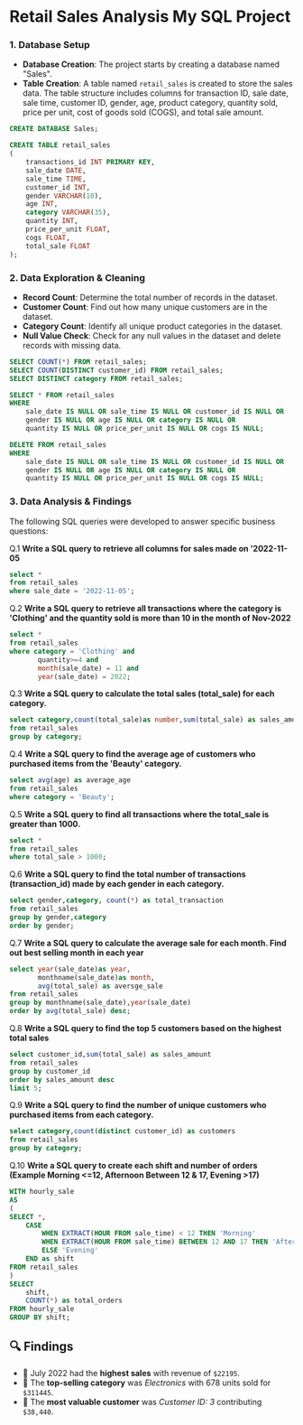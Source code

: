 # Retail Sales Analysis My SQL Project


### 1. Database Setup

- **Database Creation**: The project starts by creating a database named "Sales".
- **Table Creation**: A table named `retail_sales` is created to store the sales data. The table structure includes columns for transaction ID, sale date, sale time, customer ID, gender, age, product category, quantity sold, price per unit, cost of goods sold (COGS), and total sale amount.

```sql
CREATE DATABASE Sales;

CREATE TABLE retail_sales
(
    transactions_id INT PRIMARY KEY,
    sale_date DATE,	
    sale_time TIME,
    customer_id INT,	
    gender VARCHAR(10),
    age INT,
    category VARCHAR(35),
    quantity INT,
    price_per_unit FLOAT,	
    cogs FLOAT,
    total_sale FLOAT
);
```

### 2. Data Exploration & Cleaning

- **Record Count**: Determine the total number of records in the dataset.
- **Customer Count**: Find out how many unique customers are in the dataset.
- **Category Count**: Identify all unique product categories in the dataset.
- **Null Value Check**: Check for any null values in the dataset and delete records with missing data.

```sql
SELECT COUNT(*) FROM retail_sales;
SELECT COUNT(DISTINCT customer_id) FROM retail_sales;
SELECT DISTINCT category FROM retail_sales;

SELECT * FROM retail_sales
WHERE 
    sale_date IS NULL OR sale_time IS NULL OR customer_id IS NULL OR 
    gender IS NULL OR age IS NULL OR category IS NULL OR 
    quantity IS NULL OR price_per_unit IS NULL OR cogs IS NULL;

DELETE FROM retail_sales
WHERE 
    sale_date IS NULL OR sale_time IS NULL OR customer_id IS NULL OR 
    gender IS NULL OR age IS NULL OR category IS NULL OR 
    quantity IS NULL OR price_per_unit IS NULL OR cogs IS NULL;
```

### 3. Data Analysis & Findings

The following SQL queries were developed to answer specific business questions:

Q.1 **Write a SQL query to retrieve all columns for sales made on '2022-11-05**

```sql
select *
from retail_sales
where sale_date = '2022-11-05';
```

Q.2 **Write a SQL query to retrieve all transactions where the category is 'Clothing' and the quantity sold is more than 10 in the month of Nov-2022**

```sql
select *
from retail_sales
where category = 'Clothing' and
       quantity>=4 and
       month(sale_date) = 11 and
       year(sale_date) = 2022;
```

Q.3 **Write a SQL query to calculate the total sales (total_sale) for each category.**

```sql
select category,count(total_sale)as number,sum(total_sale) as sales_amount
from retail_sales 
group by category;
```

Q.4 **Write a SQL query to find the average age of customers who purchased items from the 'Beauty' category.**

```sql
select avg(age) as average_age
from retail_sales 
where category = 'Beauty';
```

Q.5 **Write a SQL query to find all transactions where the total_sale is greater than 1000.**

 ```sql
select * 
from retail_sales
where total_sale > 1000;
```

Q.6 **Write a SQL query to find the total number of transactions (transaction_id) made by each gender in each category.**

```sql
select gender,category, count(*) as total_transaction
from retail_sales
group by gender,category
order by gender;
```

Q.7 **Write a SQL query to calculate the average sale for each month. Find out best selling month in each year**

```sql
select year(sale_date)as year,
	   monthname(sale_date)as month,
	   avg(total_sale) as aversge_sale
from retail_sales
group by monthname(sale_date),year(sale_date)
order by avg(total_sale) desc;
```

Q.8 **Write a SQL query to find the top 5 customers based on the highest total sales**

```sql
select customer_id,sum(total_sale) as sales_amount
from retail_sales
group by customer_id
order by sales_amount desc
limit 5;
```

Q.9 **Write a SQL query to find the number of unique customers who purchased items from each category.**

```sql             
select category,count(distinct customer_id) as customers
from retail_sales
group by category;
```

Q.10 **Write a SQL query to create each shift and number of orders (Example Morning <=12, Afternoon Between 12 & 17, Evening >17)**

```sql
WITH hourly_sale
AS
(
SELECT *,
    CASE
        WHEN EXTRACT(HOUR FROM sale_time) < 12 THEN 'Morning'
        WHEN EXTRACT(HOUR FROM sale_time) BETWEEN 12 AND 17 THEN 'Afternoon'
        ELSE 'Evening'
    END as shift
FROM retail_sales
)
SELECT 
    shift,
    COUNT(*) as total_orders    
FROM hourly_sale
GROUP BY shift;
```

## 🔍 **Findings**
- 📅 July 2022 had the **highest sales** with revenue of `$22195`.  
- 🛒 The **top-selling category** was *Electronics* with 678 units sold for `$311445`.  
- 👤 The **most valuable customer** was *Customer ID: 3* contributing `$38,440`.  





